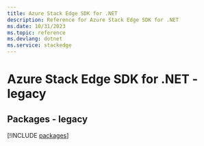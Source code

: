 ```yaml
---
title: Azure Stack Edge SDK for .NET
description: Reference for Azure Stack Edge SDK for .NET
ms.date: 10/31/2023
ms.topic: reference
ms.devlang: dotnet
ms.service: stackedge
---
```

# Azure Stack Edge SDK for .NET - legacy
## Packages - legacy
[!INCLUDE [packages](stack-edge-index.md)]